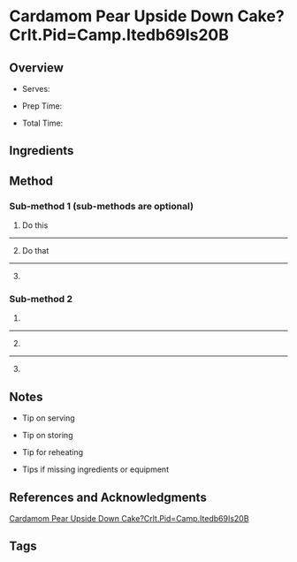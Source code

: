 # Cardamom Pear Upside Down Cake?Crlt.Pid=Camp.Itedb69Is20B

## Overview

- Serves:

- Prep Time:

- Total Time:

## Ingredients



## Method

### Sub-method 1 (sub-methods are optional)

1. Do this
---
2. Do that
---
3.

### Sub-method 2

1.
---
2.
---
3.

## Notes

- Tip on serving

- Tip on storing

- Tip for reheating

- Tips if missing ingredients or equipment

## References and Acknowledgments

[Cardamom Pear Upside Down Cake?Crlt.Pid=Camp.Itedb69Is20B](http://www.fixfeastflair.com/home/cardamom-pear-upside-down-cake?crlt.pid=camp.ITedB69IS20b)

## Tags


